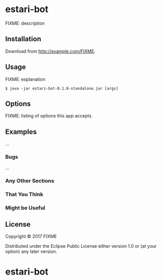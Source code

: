 # estari-bot

FIXME: description

## Installation

Download from http://example.com/FIXME.

## Usage

FIXME: explanation

    $ java -jar estari-bot-0.1.0-standalone.jar [args]

## Options

FIXME: listing of options this app accepts.

## Examples

...

### Bugs

...

### Any Other Sections
### That You Think
### Might be Useful

## License

Copyright © 2017 FIXME

Distributed under the Eclipse Public License either version 1.0 or (at
your option) any later version.
# estari-bot
